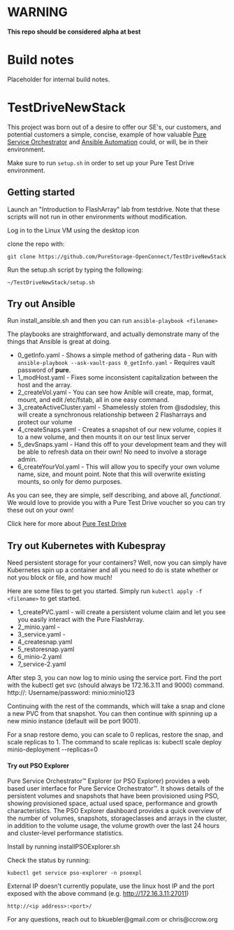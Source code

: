 # WARNING

**This repo should be considered alpha at best**

# Build notes

Placeholder for internal build notes.




# TestDriveNewStack

This project was born out of a desire to offer our SE's, our customers, and potential customers a simple, concise, example of how valuable [Pure Service Orchestrator](https://github.com/purestorage/pso-csi#pure-service-orchestrator-pso-csi-driver)  and [Ansible Automation](https://galaxy.ansible.com/purestorage) could, or will, be in their environment.

Make sure to run `setup.sh` in order to set up your Pure Test Drive environment.


## Getting started

Launch an "Introduction to FlashArray" lab from testdrive. Note that these scripts will not run in other environments without modification.

Log in to the Linux VM using the desktop icon

clone the repo with:
```
git clone https://github.com/PureStorage-OpenConnect/TestDriveNewStack
```

Run the setup.sh script by typing the following:
```
~/TestDriveNewStack/setup.sh
```

## Try out Ansible

Run install_ansible.sh and then you can run `ansible-playbook <filename>`

The playbooks are straightforward, and actually demonstrate many of the things that Ansible is great at doing.

* 0_getInfo.yaml - Shows a simple method of gathering data - Run with `ansible-playbook --ask-vault-pass 0_getInfo.yaml` - Requires vault password of **pure**.
* 1_modHost.yaml - Fixes some inconsistent capitalization between the host and the array.
* 2_createVol.yaml - You can see how Anible will create, map, format, mount, and edit /etc/fstab, all in one easy command.
* 3_createActiveCluster.yaml - Shamelessly stolen from @sdodsley, this will create a synchronous relationship between 2 Flasharrays and protect our volume
* 4_createSnaps.yaml - Creates a snapshot of our new volume, copies it to a new volume, and then mounts it on our test linux server
* 5_devSnaps.yaml - Hand this off to your development team and they will be able to refresh data on their own! No need to involve a storage admin.
* 6_createYourVol.yaml - This will allow you to specify your own volume name, size, and mount point. Note that this will overwrite existing mounts, so only for demo purposes.

As you can see, they are simple, self describing, and above all, *functional*. We would love to provide you with a Pure Test Drive voucher so you can try these out on your own!

Click here for more about [Pure Test Drive](https://www.purestorage.com/products/flasharray-x/test-drive.html)



## Try out Kubernetes with Kubespray

Need persistent storage for your containers? Well, now you can simply have Kubernetes spin up a container and all you need to do is state whether or not you block or file, and how much!

Here are some files to get you started. Simply run `kubectl apply -f <filename>` to get started.



* 1_createPVC.yaml - will create a persistent volume claim and let you see you easily interact with the Pure FlashArray.
* 2_minio.yaml -
* 3_service.yaml -
* 4_createsnap.yaml
* 5_restoresnap.yaml
* 6_minio-2.yaml
* 7_service-2.yaml

After step 3, you can now log to minio using the service port. Find the port with the kubectl get svc (should always be 172.16.3.11 and 9000) command. http://<linuxIP>:<port> Username/password: minio:minio123

Continuing with the rest of the commands, which will take a snap and clone a new PVC from that snapshot. You can then continue with spinning up a new minio instance (default will be port 9001).

For a snap restore demo, you can scale to 0 replicas, restore the snap, and scale replicas to 1. The command to scale replicas is:
kubectl scale deploy minio-deployment --replicas=0

#### Try out PSO Explorer

Pure Service Orchestrator™ Explorer (or PSO Explorer) provides a web based user interface for Pure Service Orchestrator™. It shows details of the persistent volumes and snapshots that have been provisioned using PSO, showing provisioned space, actual used space, performance and growth characteristics. The PSO Explorer dashboard provides a quick overview of the number of volumes, snapshots, storageclasses and arrays in the cluster, in addition to the volume usage, the volume growth over the last 24 hours and cluster-level performance statistics.

Install by running installPSOExplorer.sh

Check the status by running:
```
kubectl get service pso-explorer -n psoexpl
```

External IP doesn't currently populate, use the linux host IP and the port exposed with the above command (e.g. http://172.16.3.11:27011)

````
http://<ip address>:<port>/
````


For any questions, reach out to bkuebler\@gmail.com or chris\@ccrow.org
